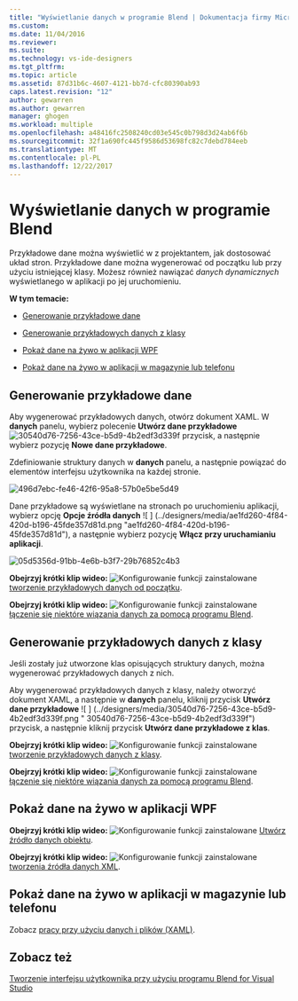 ```yaml
---
title: "Wyświetlanie danych w programie Blend | Dokumentacja firmy Microsoft"
ms.custom: 
ms.date: 11/04/2016
ms.reviewer: 
ms.suite: 
ms.technology: vs-ide-designers
ms.tgt_pltfrm: 
ms.topic: article
ms.assetid: 87d31b6c-4607-4121-bb7d-cfc80390ab93
caps.latest.revision: "12"
author: gewarren
ms.author: gewarren
manager: ghogen
ms.workload: multiple
ms.openlocfilehash: a48416fc2508240cd03e545c0b798d3d24ab6f6b
ms.sourcegitcommit: 32f1a690fc445f9586d53698fc82c7debd784eeb
ms.translationtype: MT
ms.contentlocale: pl-PL
ms.lasthandoff: 12/22/2017
---
```

# <a name="display-data-in-blend"></a>Wyświetlanie danych w programie Blend
Przykładowe dane można wyświetlić w z projektantem, jak dostosować układ stron. Przykładowe dane można wygenerować od początku lub przy użyciu istniejącej klasy. Możesz również nawiązać *danych dynamicznych* wyświetlanego w aplikacji po jej uruchomieniu.  
  
 **W tym temacie:**  
  
-   [Generowanie przykładowe dane](#Scratch)  
  
-   [Generowanie przykładowych danych z klasy](#Existing)  
  
-   [Pokaż dane na żywo w aplikacji WPF](#LiveWPF)  
  
-   [Pokaż dane na żywo w aplikacji w magazynie lub telefonu](#LiveStore)  
  
##  <a name="Scratch"></a>Generowanie przykładowe dane  
 Aby wygenerować przykładowych danych, otwórz dokument XAML. W **danych** panelu, wybierz polecenie **Utwórz dane przykładowe**![](../designers/media/30540d76-7256-43ce-b5d9-4b2edf3d339f.png "30540d76-7256-43ce-b5d9-4b2edf3d339f") przycisk, a następnie wybierz pozycję  **Nowe dane przykładowe**.  
  
 Zdefiniowanie struktury danych w **danych** panelu, a następnie powiązać do elementów interfejsu użytkownika na każdej stronie.  
  
 ![](../designers/media/496d7ebc-fe46-42f6-95a8-57b0e5be5d49.png "496d7ebc-fe46-42f6-95a8-57b0e5be5d49")  
  
 Dane przykładowe są wyświetlane na stronach po uruchomieniu aplikacji, wybierz opcję **Opcje źródła danych** ![ ] (../designers/media/ae1fd260-4f84-420d-b196-45fde357d81d.png "ae1fd260-4f84-420d-b196-45fde357d81d"), a następnie wybierz pozycję  **Włącz przy uruchamianiu aplikacji**.  
  
 ![](../designers/media/05d5356d-91bb-4e6b-b3f7-29b76852c4b3.png "05d5356d-91bb-4e6b-b3f7-29b76852c4b3")  
  
 **Obejrzyj krótki klip wideo:** ![Konfigurowanie funkcji zainstalowane](../designers/media/bldadminconsoleinitialconfigicon.PNG "BldAdminConsoleInitialConfigIcon") [tworzenie przykładowych danych od początku](http://www.bing.com/videos/search?q=blend%20data&qs=n&form=QBVR&pq=blend%20data&sc=8-7&sp=-1&sk=#view=detail&mid=F8F2449A76956D480FD2F8F2449A76956D480FD2).  
  
 **Obejrzyj krótki klip wideo:** ![Konfigurowanie funkcji zainstalowane](../designers/media/bldadminconsoleinitialconfigicon.PNG "BldAdminConsoleInitialConfigIcon") [łączenie się niektóre wiązania danych za pomocą programu Blend](https://www.youtube.com/watch?v=LSwPB6CAvjg).  
  
##  <a name="Existing"></a>Generowanie przykładowych danych z klasy  
 Jeśli zostały już utworzone klas opisujących struktury danych, można wygenerować przykładowych danych z nich.  
  
 Aby wygenerować przykładowych danych z klasy, należy otworzyć dokument XAML, a następnie w **danych** panelu, kliknij przycisk **Utwórz dane przykładowe** ![ ] (../designers/media/30540d76-7256-43ce-b5d9-4b2edf3d339f.png " 30540d76-7256-43ce-b5d9-4b2edf3d339f") przycisk, a następnie kliknij przycisk **Utwórz dane przykładowe z klas**.  
  
 **Obejrzyj krótki klip wideo:** ![Konfigurowanie funkcji zainstalowane](../designers/media/bldadminconsoleinitialconfigicon.PNG "BldAdminConsoleInitialConfigIcon") [tworzenie przykładowych danych z klasy](http://www.google.com/url?sa=t&rct=j&q=&esrc=s&source=video&cd=1&cad=rja&uact=8&ved=0CB0QtwIwAA&url=http%3A%2F%2Fchannel9.msdn.com%2FShows%2FInside%2BWindows%2BPhone%2FIWP54--Windows-Phone-Data-Binding-and-the-Magic-of-XAML&ei=F1oHVNryM4ysogSJ2oDYDw&usg=AFQjCNEYvw1WA1rdF7bfpj5RwMLUs7RCVg).  
  
 **Obejrzyj krótki klip wideo:** ![Konfigurowanie funkcji zainstalowane](../designers/media/bldadminconsoleinitialconfigicon.PNG "BldAdminConsoleInitialConfigIcon") [łączenie się niektóre wiązania danych za pomocą programu Blend](https://www.youtube.com/watch?v=LSwPB6CAvjg).  
  
##  <a name="LiveWPF"></a>Pokaż dane na żywo w aplikacji WPF  
 **Obejrzyj krótki klip wideo:** ![Konfigurowanie funkcji zainstalowane](../designers/media/bldadminconsoleinitialconfigicon.PNG "BldAdminConsoleInitialConfigIcon") [Utwórz źródło danych obiektu](http://www.bing.com/videos/watch/video/using-an-objectdatasource-in-expression-blend/qmavx0xg).  
  
 **Obejrzyj krótki klip wideo:** ![Konfigurowanie funkcji zainstalowane](../designers/media/bldadminconsoleinitialconfigicon.PNG "BldAdminConsoleInitialConfigIcon") [tworzenia źródła danych XML](https://www.youtube.com/watch?v=RjQueappjqk&feature=youtube_gdata).  
  
##  <a name="LiveStore"></a>Pokaż dane na żywo w aplikacji w magazynie lub telefonu  
 Zobacz [pracy przy użyciu danych i plików (XAML)](http://msdn.microsoft.com/library/windows/apps/xaml/br229562.aspx).  
  
## <a name="see-also"></a>Zobacz też  
 [Tworzenie interfejsu użytkownika przy użyciu programu Blend for Visual Studio](../designers/creating-a-ui-by-using-blend-for-visual-studio.md)
